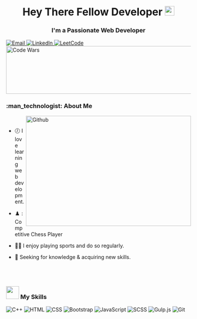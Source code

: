 <h1 align="center">Hey There Fellow Developer <img src="https://media.giphy.com/media/hvRJCLFzcasrR4ia7z/giphy.gif" width="26" /></h1>
<h3 align="center">I'm a Passionate Web Developer</h3>


  <a href="mailto:ezz.magdy30@gmail.com">
    <img src="https://img.shields.io/badge/Email-b23121?logo=gmail&logoColor=white&style=for-the-badge" alt="Email" />
  </a>
  <a href="">
    <img src="https://img.shields.io/badge/LinkedIn-0a66c2?logo=linkedin&logoColor=white&style=for-the-badge" alt="LinkedIn" />
  </a>
</div>

  <a href="">
    <img src="https://img.shields.io/badge/Leetcode-f09a1a?logo=leetcode&logoColor=white&style=for-the-badge" alt="LeetCode" />
  </a>
  
<a href="https://www.codewars.com/users/Ezzeldien">
    <img id="image" style="width:512px;height:130px;" data-size="128" class="img-responsive" src="https://cdn.icon-icons.com/icons2/2530/PNG/512/codewars_button_icon_151901.png" alt="Code Wars" />
  </a>

<h3>
  :man_technologist: 
  About Me
</h3>

<img width="450" height="300" align="right" alt="Github" src="https://github.githubassets.com/images/modules/profile/profile-first-issue-dark.svg" />&nbsp;

- :clock7:  I love learning web development.

- ♟️ : Competitive Chess Player
  
- :running_man: I enjoy playing sports and do so regularly.
  
- :telescope: Seeking for knowledge & acquiring new skills.
  

<br />
<br />

<h3>
  <img src="https://media2.giphy.com/media/QssGEmpkyEOhBCb7e1/giphy.gif?cid=ecf05e47a0n3gi1bfqntqmob8g9aid1oyj2wr3ds3mg700bl&rid=giphy.gif" width="35">
  My Skills
</h3>

<div>
    <img src="https://img.shields.io/badge/-C++-333?logo=cplusplus&style=for-the-badge" alt="C++" />
    <img src="https://img.shields.io/badge/-Html-333?logo=html5&style=for-the-badge" alt="HTML" />
    <img src="https://img.shields.io/badge/-Css-333?logo=css3&style=for-the-badge&logoColor=blue" alt="CSS" />
    <img src="https://img.shields.io/badge/-Bootstrap-333?logo=bootstrap&style=for-the-badge" alt="Bootstrap" />
    <img src="https://img.shields.io/badge/-Javascript%20+%20ES6-333?logo=javascript&style=for-the-badge" alt="JavaScript" />
    <img src="https://img.shields.io/badge/-SCSS-333?logo=sass&style=for-the-badge" alt="SCSS" />
    <img src="https://img.shields.io/badge/-Gulp.js-333?logo=gulp&style=for-the-badge" alt="Gulp.js" />
      <img src="https://img.shields.io/badge/-Git-333?logo=git&style=for-the-badge" alt="Git" />
    <!-- <img src="https://img.shields.io/badge/-React-333?logo=react&style=for-the-badge" alt="React.js" /> -->
    <!-- <img src="https://img.shields.io/badge/-TypeScript-333?logo=typescript&style=for-the-badge" alt="TypeScript" /> -->
</div>


